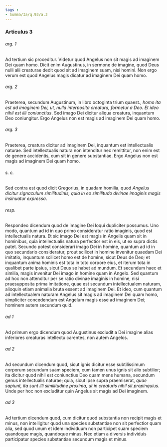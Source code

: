 ```yaml
---
tags : 
- Summa/Ia/q.93/a.3
---
```


### Articulus 3

###### arg. 1
Ad tertium sic proceditur. Videtur quod Angelus non sit magis ad imaginem Dei quam homo. Dicit enim Augustinus, in sermone de imagine, quod Deus nulli alii creaturae dedit quod sit ad imaginem suam, nisi homini. Non ergo verum est quod Angelus magis dicatur ad imaginem Dei quam homo.

###### arg. 2
Praeterea, secundum Augustinum, in libro octoginta trium quaest., *homo ita est ad imaginem Dei, ut, nulla interposita creatura, formetur a Deo. Et ideo nihil est illi coniunctius*. Sed imago Dei dicitur aliqua creatura, inquantum Deo coniungitur. Ergo Angelus non est magis ad imaginem Dei quam homo.

###### arg. 3
Praeterea, creatura dicitur ad imaginem Dei, inquantum est intellectualis naturae. Sed intellectualis natura non intenditur nec remittitur, non enim est de genere accidentis, cum sit in genere substantiae. Ergo Angelus non est magis ad imaginem Dei quam homo.

###### s. c.
Sed contra est quod dicit Gregorius, in quadam homilia, quod *Angelus dicitur signaculum similitudinis, quia in eo similitudo divinae imaginis magis insinuatur expressa*.

###### resp.
Respondeo dicendum quod de imagine Dei loqui dupliciter possumus. Uno modo, quantum ad id in quo primo consideratur ratio imaginis, quod est intellectualis natura. Et sic imago Dei est magis in Angelis quam sit in hominibus, quia intellectualis natura perfectior est in eis, ut ex supra dictis patet. Secundo potest considerari imago Dei in homine, quantum ad id in quo secundario consideratur, prout scilicet in homine invenitur quaedam Dei imitatio, inquantum scilicet homo est de homine, sicut Deus de Deo; et inquantum anima hominis est tota in toto corpore eius, et iterum tota in qualibet parte ipsius, sicut Deus se habet ad mundum. Et secundum haec et similia, magis invenitur Dei imago in homine quam in Angelo. Sed quantum ad hoc non attenditur per se ratio divinae imaginis in homine, nisi praesupposita prima imitatione, quae est secundum intellectualem naturam, alioquin etiam animalia bruta essent ad imaginem Dei. Et ideo, cum quantum ad intellectualem naturam Angelus sit magis ad imaginem Dei quam homo, simpliciter concedendum est Angelum magis esse ad imaginem Dei; hominem autem secundum quid.

###### ad 1
Ad primum ergo dicendum quod Augustinus excludit a Dei imagine alias inferiores creaturas intellectu carentes, non autem Angelos.

###### ad 2
Ad secundum dicendum quod, sicut ignis dicitur esse subtilissimum corporum secundum suam speciem, cum tamen unus ignis sit alio subtilior; ita dicitur quod nihil est coniunctius Deo quam mens humana, secundum genus intellectualis naturae; quia, sicut ipse supra praemiserat, *quae sapiunt, ita sunt illi similitudine proxima, ut in creaturis nihil sit propinquius*. Unde per hoc non excluditur quin Angelus sit magis ad Dei imaginem.

###### ad 3
Ad tertium dicendum quod, cum dicitur quod substantia non recipit magis et minus, non intelligitur quod una species substantiae non sit perfectior quam alia, sed quod unum et idem individuum non participet suam speciem quandoque magis, quandoque minus. Nec etiam a diversis individuis participatur species substantiae secundum magis et minus.

